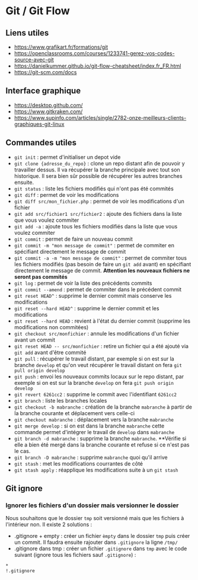 # Git / Git Flow

## Liens utiles

- https://www.grafikart.fr/formations/git
- https://openclassrooms.com/courses/1233741-gerez-vos-codes-source-avec-git
- https://danielkummer.github.io/git-flow-cheatsheet/index.fr_FR.html
- https://git-scm.com/docs

## Interface graphique

- https://desktop.github.com/
- https://www.gitkraken.com/
- https://www.supinfo.com/articles/single/2782-onze-meilleurs-clients-graphiques-git-linux

## Commandes utiles

- `git init` : permet d'initialiser un depot vide
- `git clone {adresse_du_repo}` : clone un repo distant afin de pouvoir y travailler dessus. Il va récupérer la branche principale avec tout son historique. Il sera bien sûr possible de récupérer les autres branches ensuite.
- `git status` : liste les fichiers modifiés qui n'ont pas été commités
- `git diff` : permet de voir les modifications
- `git diff src/mon_fichier.php` : permet de voir les modifications d'un fichier
- `git add src/fichier1 src/fichier2` : ajoute des fichiers dans la liste que vous voulez commiter
- `git add -a` : ajoute tous les fichiers modifiés dans la liste que vous voulez commiter
- `git commit` : permet de faire un nouveau commit
- `git commit -m "mon message de commit"` : permet de commiter en spécifiant directement le message de commit
- `git commit -a -m "mon message de commit"` : permet de commiter tous les fichiers modifiés (pas besoin de faire un `git add` avant) en spécifiant directement le message de commit. **Attention les nouveaux fichiers ne seront pas commités**
- `git log` : permet de voir la liste des précédents commits
- `git commit --amend` : permet de commiter dans le précédent commit
- `git reset HEAD^` : supprime le dernier commit mais conserve les modifications
- `git reset --hard HEAD^` : supprime le dernier commit et les modifications
- `git reset --hard HEAD` : revient à l'état du dernier commit (supprime les modifications non commitées)
- `git checkout src/monfichier` : annule les modifications d'un fichier avant un commit
- `git reset HEAD -- src/monfichier` : retire un fichier qui a été ajouté via `git add` avant d'être commité
- `git pull` : récupérer le travail distant, par exemple si on est sur la branche `develop` et qu'on veut récupérer le travail distant on fera `git pull origin develop`
- `git push` : envoi les nouveaux commits locaux sur le repo distant, par exemple si on est sur la branche `develop` on fera `git push origin develop`
- `git revert 6261cc2` : supprime le commit avec l'identifiant `6261cc2`
- `git branch` : liste les branches locales
- `git checkout -b mabranche` : création de la branche `mabranche` à partir de la branche courante et déplacement vers celle-ci
- `git checkout mabranche` : déplacement vers la branche `mabranche`
- `git merge develop` : si on est dans la branche `mabranche` cette commande permet d'intégrer le travail de `develop` dans `mabranche`
- `git branch -d mabranche` : supprime la branche `mabranche`. **Vérifie si elle a bien été mergé dans la branche courante et refuse si ce n'est pas le cas.
- `git branch -D mabranche` : supprime `mabranche` quoi qu'il arrive
- `git stash` : met les modifications courrantes de côté
- `git stash apply` : réapplique les modifications suite à un `git stash`

## Git ignore

### Ignorer les fichiers d'un dossier mais versionner le dossier

Nous souhaitons que le dossier `tmp` soit versionné mais que les fichiers à l'intérieur non. Il existe 2 solutions :

- .gitignore + empty : créer un fichier `èmpty` dans le dossier `tmp` puis créer un commit. Il faudra ensuite rajouter dans `.gitignore` la ligne `/tmp/`
- .gitignore dans tmp : créer un fichier `.gitignore` dans `tmp` avec le code suivant (ignore tous les fichiers sauf `.gitignore`) :
```
*
!.gitignore
```